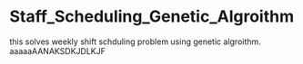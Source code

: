 # Staff_Scheduling_Genetic_Algroithm
this solves weekly shift schduling problem using genetic algroithm.
aaaaaAANAKSDKJDLKJF

